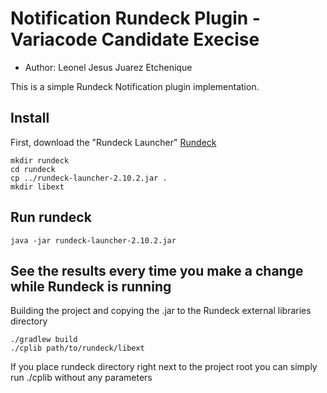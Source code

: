 # Notification Rundeck Plugin - Variacode Candidate Execise
+ Author: Leonel Jesus Juarez Etchenique

This is a simple Rundeck Notification plugin implementation.

## Install

First, download the "Rundeck Launcher" [Rundeck](http://rundeck.org/downloads.html)

    mkdir rundeck
    cd rundeck
    cp ../rundeck-launcher-2.10.2.jar .
    mkdir libext

## Run rundeck

    java -jar rundeck-launcher-2.10.2.jar

## See the results every time you make a change while Rundeck is running
Building the project and copying the .jar to the Rundeck external libraries directory
    
    ./gradlew build
    ./cplib path/to/rundeck/libext

If you place rundeck directory right next to the project root you can simply run ./cplib without any parameters

